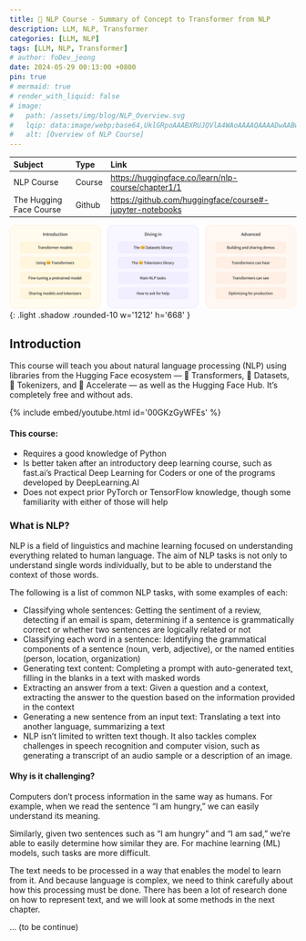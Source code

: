 ```yaml
---
title: 🤗 NLP Course - Summary of Concept to Transformer from NLP
description: LLM, NLP, Transformer
categories: [LLM, NLP]
tags: [LLM, NLP, Transformer]
# author: foDev_jeong
date: 2024-05-29 00:13:00 +0800
pin: true
# mermaid: true
# render_with_liquid: false
# image:
#   path: /assets/img/blog/NLP_Overview.svg
#   lqip: data:image/webp;base64,UklGRpoAAABXRUJQVlA4WAoAAAAQAAAADwAABwAAQUxQSDIAAAARL0AmbZurmr57yyIiqE8oiG0bejIYEQTgqiDA9vqnsUSI6H+oAERp2HZ65qP/VIAWAFZQOCBCAAAA8AEAnQEqEAAIAAVAfCWkAALp8sF8rgRgAP7o9FDvMCkMde9PK7euH5M1m6VWoDXf2FkP3BqV0ZYbO6NA/VFIAAAA
#   alt: [Overview of NLP Course]
---
```


| Subject | Type | Link|
| :--- | :--- | :---
| NLP Course  | Course | <https://huggingface.co/learn/nlp-course/chapter1/1> |
| The Hugging Face Course | Github | <https://github.com/huggingface/course#-jupyter-notebooks> |


![ LLM Research Trends ](/assets/img/blog/NLP_Overview.svg){: .light  .shadow .rounded-10 w='1212' h='668' }


## Introduction 

This course will teach you about natural language processing (NLP) using libraries from the Hugging Face ecosystem — 🤗 Transformers, 🤗 Datasets, 🤗 Tokenizers, and 🤗 Accelerate — as well as the Hugging Face Hub. It’s completely free and without ads.

{% include embed/youtube.html id='00GKzGyWFEs' %}

#### This course:

- Requires a good knowledge of Python
- Is better taken after an introductory deep learning course, such as fast.ai’s Practical Deep Learning for Coders or one of the programs developed by DeepLearning.AI
- Does not expect prior PyTorch or TensorFlow knowledge, though some familiarity with either of those will help

### What is NLP?

NLP is a field of linguistics and machine learning focused on understanding everything related to human language. The aim of NLP tasks is not only to understand single words individually, but to be able to understand the context of those words.

The following is a list of common NLP tasks, with some examples of each:

- Classifying whole sentences: Getting the sentiment of a review, detecting if an email is spam, determining if a sentence is grammatically correct or whether two sentences are logically related or not
- Classifying each word in a sentence: Identifying the grammatical components of a sentence (noun, verb, adjective), or the named entities (person, location, organization)
- Generating text content: Completing a prompt with auto-generated text, filling in the blanks in a text with masked words
- Extracting an answer from a text: Given a question and a context, extracting the answer to the question based on the information provided in the context
- Generating a new sentence from an input text: Translating a text into another language, summarizing a text
- NLP isn’t limited to written text though. It also tackles complex challenges in speech recognition and computer vision, such as generating a transcript of an audio sample or a description of an image.

#### Why is it challenging?

Computers don’t process information in the same way as humans. For example, when we read the sentence “I am hungry,” we can easily understand its meaning. 

Similarly, given two sentences such as “I am hungry” and “I am sad,” we’re able to easily determine how similar they are. For machine learning (ML) models, such tasks are more difficult. 

The text needs to be processed in a way that enables the model to learn from it. And because language is complex, we need to think carefully about how this processing must be done. There has been a lot of research done on how to represent text, and we will look at some methods in the next chapter.


... (to be continue)
<!-- <details markdown="1">
<summary style= "font-size:24px; line-height:24px; font-weight:bold; cursor:pointer;" > Translate to Korean </summary>

* * * 

## 내 가이드를 사용하여 다가오는 모든 트렌드를 따라잡으세요! 


</details> -->